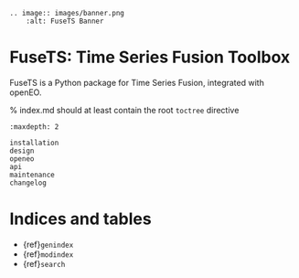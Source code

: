 ```{eval-rst}
.. image:: images/banner.png
    :alt: FuseTS Banner
```

# FuseTS: Time Series Fusion Toolbox

FuseTS is a Python package for Time Series Fusion, integrated with openEO.

% index.md should at least contain the root `toctree` directive

```{toctree}
:maxdepth: 2

installation
design
openeo
api
maintenance
changelog

```


Indices and tables
==================

* {ref}`genindex`
* {ref}`modindex`
* {ref}`search`
